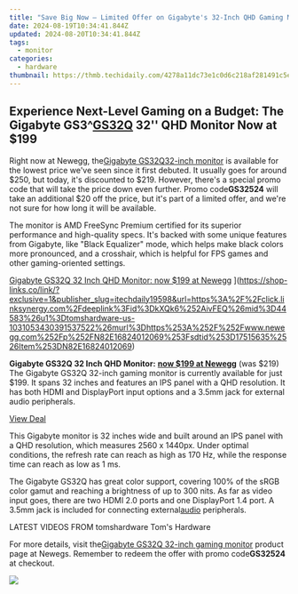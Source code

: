 ```yaml
---
title: "Save Big Now – Limited Offer on Gigabyte's 32-Inch QHD Gaming Monitor (GS3n32Q) at a Steal: Only $199"
date: 2024-08-19T10:34:41.844Z
updated: 2024-08-20T10:34:41.844Z
tags:
  - monitor
categories:
  - hardware
thumbnail: https://thmb.techidaily.com/4278a11dc73e1c0d6c218af281491c5ebbfcb593f38d324f2ddde851d89b6bd2.jpeg
---
```


## Experience Next-Level Gaming on a Budget: The Gigabyte GS3^[GS32Q](https://www.gigabyte.com/us/Monitor+-+Graphics) 32'' QHD Monitor Now at $199

Right now at Newegg, the[Gigabyte GS32Q32-inch monitor](https://shop-links.co/link/?exclusive=1&publisher_slug=itechdaily19598&url=https%3A%2F%2Fclick.linksynergy.com%2Fdeeplink%3Fid%3DkXQk6%252AivFEQ%26mid%3D44583%26u1%3Dtomshardware-us-9641497719055556620%26murl%3Dhttps%253A%252F%252Fwww.newegg.com%252Fp%252FN82E16824012069%253Fsdtid%253D17515635%2526Item%253DN82E16824012069) is available for the lowest price we've seen since it first debuted. It usually goes for around $250, but today, it's discounted to $219\. However, there's a special promo code that will take the price down even further. Promo code**GS32524** will take an additional $20 off the price, but it's part of a limited offer, and we're not sure for how long it will be available.

 The monitor is AMD FreeSync Premium certified for its superior performance and high-quality specs. It's backed with some unique features from Gigabyte, like "Black Equalizer" mode, which helps make black colors more pronounced, and a crosshair, which is helpful for FPS games and other gaming-oriented settings.

[Gigabyte GS32Q 32 Inch QHD Monitor: now $199 at Newegg](https://cdn.mos.cms.futurecdn.net/wyBLpaN82jBzToacUDoWeJ-200-100.jpg "Gigabyte GS32Q 32 Inch QHD Monitor: now $199 at Newegg") ](https://shop-links.co/link/?exclusive=1&publisher_slug=itechdaily19598&url=https%3A%2F%2Fclick.linksynergy.com%2Fdeeplink%3Fid%3DkXQk6%252AivFEQ%26mid%3D44583%26u1%3Dtomshardware-us-1031053430391537522%26murl%3Dhttps%253A%252F%252Fwww.newegg.com%252Fp%252FN82E16824012069%253Fsdtid%253D17515635%2526Item%253DN82E16824012069)

**Gigabyte GS32Q 32 Inch QHD Monitor:** [**now $199 at Newegg**](https://shop-links.co/link/?exclusive=1&publisher_slug=itechdaily19598&url=https%3A%2F%2Fclick.linksynergy.com%2Fdeeplink%3Fid%3DkXQk6%252AivFEQ%26mid%3D44583%26u1%3Dtomshardware-us-1182183349249341009%26murl%3Dhttps%253A%252F%252Fwww.newegg.com%252Fp%252FN82E16824012069%253Fsdtid%253D17515635%2526Item%253DN82E16824012069) (was $219)  
 The Gigabyte GS32Q 32-inch gaming monitor is currently available for just $199\. It spans 32 inches and features an IPS panel with a QHD resolution. It has both HDMI and DisplayPort input options and a 3.5mm jack for external audio peripherals.

[View Deal](https://shop-links.co/link/?exclusive=1&publisher_slug=itechdaily19598&url=https%3A%2F%2Fclick.linksynergy.com%2Fdeeplink%3Fid%3DkXQk6%252AivFEQ%26mid%3D44583%26u1%3Dtomshardware-us-1031053430391537522%26murl%3Dhttps%253A%252F%252Fwww.newegg.com%252Fp%252FN82E16824012069%253Fsdtid%253D17515635%2526Item%253DN82E16824012069)

 This Gigabyte monitor is 32 inches wide and built around an IPS panel with a QHD resolution, which measures 2560 x 1440px. Under optimal conditions, the refresh rate can reach as high as 170 Hz, while the response time can reach as low as 1 ms.

 The Gigabyte GS32Q has great color support, covering 100% of the sRGB color gamut and reaching a brightness of up to 300 nits. As far as video input goes, there are two HDMI 2.0 ports and one DisplayPort 1.4 port. A 3.5mm jack is included for connecting external[audio](https://tools.techidaily.com) peripherals.

 LATEST VIDEOS FROM tomshardware Tom's Hardware

 For more details, visit the[Gigabyte GS32Q 32-inch gaming monitor](https://shop-links.co/link/?exclusive=1&publisher_slug=itechdaily19598&url=https%3A%2F%2Fclick.linksynergy.com%2Fdeeplink%3Fid%3DkXQk6%252AivFEQ%26mid%3D44583%26u1%3Dtomshardware-us-2541643777152241733%26murl%3Dhttps%253A%252F%252Fwww.newegg.com%252Fp%252FN82E16824012069%253Fsdtid%253D17515635%2526Item%253DN82E16824012069) product page at Newegs. Remember to redeem the offer with promo code**GS32524** at checkout.

<ins class="adsbygoogle"
     style="display:block"
     data-ad-format="autorelaxed"
     data-ad-client="ca-pub-7571918770474297"
     data-ad-slot="1223367746"></ins>



<ins class="adsbygoogle"
     style="display:block"
     data-ad-client="ca-pub-7571918770474297"
     data-ad-slot="8358498916"
     data-ad-format="auto"
     data-full-width-responsive="true"></ins>



<!-- affiliate ads begin -->
<a href="https://store.movavi.com/affiliate.php?ACCOUNT=MOVAVI&AFFILIATE=108875&PATH=https%3A%2F%2Fwww.movavi.com%3FAFFILIATE%3D108875%26RESOURCE%3DBanner%2B728x90"><img src="https://mcusercontent.com/0885a03ded3d480dca9287f12/images/2e76fe6a-3010-1b37-7846-f34ff9c6b4ca.png" border="0"></a>
<!-- affiliate ads end -->